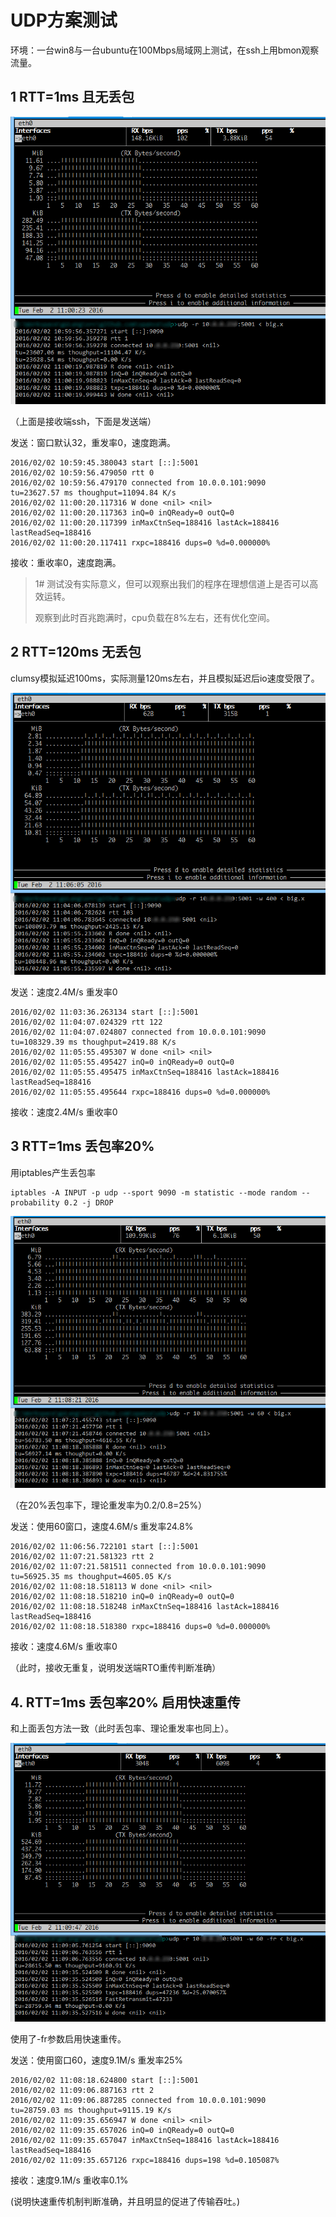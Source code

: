 # UDP方案测试

环境：一台win8与一台ubuntu在100Mbps局域网上测试，在ssh上用bmon观察流量。

## 1 RTT=1ms 且无丢包

![1ms](2016-02-02_110034.png)

（上面是接收端ssh，下面是发送端）

发送：窗口默认32，重发率0，速度跑满。

``` 
2016/02/02 10:59:45.380043 start [::]:5001
2016/02/02 10:59:56.479050 rtt 0
2016/02/02 10:59:56.479170 connected from 10.0.0.101:9090
tu=23627.57 ms thoughput=11094.84 K/s
2016/02/02 11:00:20.117316 W done <nil> <nil>
2016/02/02 11:00:20.117363 inQ=0 inQReady=0 outQ=0
2016/02/02 11:00:20.117399 inMaxCtnSeq=188416 lastAck=188416 lastReadSeq=188416
2016/02/02 11:00:20.117411 rxpc=188416 dups=0 %d=0.000000%
```

接收：重收率0，速度跑满。

> 1# 测试没有实际意义，但可以观察出我们的程序在理想信道上是否可以高效运转。
> 
> 观察到此时百兆跑满时，cpu负载在8%左右，还有优化空间。



## 2 RTT=120ms 无丢包

clumsy模拟延迟100ms，实际测量120ms左右，并且模拟延迟后io速度受限了。

![120ms](2016-02-02_110613.png)

发送：速度2.4M/s 重发率0

``` 
2016/02/02 11:03:36.263134 start [::]:5001
2016/02/02 11:04:07.024329 rtt 122
2016/02/02 11:04:07.024807 connected from 10.0.0.101:9090
tu=108329.39 ms thoughput=2419.88 K/s
2016/02/02 11:05:55.495307 W done <nil> <nil>
2016/02/02 11:05:55.495427 inQ=0 inQReady=0 outQ=0
2016/02/02 11:05:55.495475 inMaxCtnSeq=188416 lastAck=188416 lastReadSeq=188416
2016/02/02 11:05:55.495644 rxpc=188416 dups=0 %d=0.000000%
```

接收：速度2.4M/s 重收率0

## 3 RTT=1ms 丢包率20%

用iptables产生丢包率

``` 
iptables -A INPUT -p udp --sport 9090 -m statistic --mode random --probability 0.2 -j DROP
```

![1ms drop0.2](2016-02-02_110831.png)

（在20%丢包率下，理论重发率为0.2/0.8=25%）

发送：使用60窗口，速度4.6M/s 重发率24.8%

``` 
2016/02/02 11:06:56.722101 start [::]:5001
2016/02/02 11:07:21.581323 rtt 2
2016/02/02 11:07:21.581511 connected from 10.0.0.101:9090
tu=56925.35 ms thoughput=4605.05 K/s
2016/02/02 11:08:18.518113 W done <nil> <nil>
2016/02/02 11:08:18.518210 inQ=0 inQReady=0 outQ=0
2016/02/02 11:08:18.518248 inMaxCtnSeq=188416 lastAck=188416 lastReadSeq=188416
2016/02/02 11:08:18.518380 rxpc=188416 dups=0 %d=0.000000%
```

接收：速度4.6M/s 重收率0

（此时，接收无重复，说明发送端RTO重传判断准确）

## 4. RTT=1ms 丢包率20% 启用快速重传

和上面丢包方法一致（此时丢包率、理论重发率也同上）。

![1ms 0.2drop fr](2016-02-02_110958.png)

使用了-fr参数启用快速重传。

发送：使用窗口60，速度9.1M/s 重发率25%

``` 
2016/02/02 11:08:18.624800 start [::]:5001
2016/02/02 11:09:06.887163 rtt 2
2016/02/02 11:09:06.887285 connected from 10.0.0.101:9090
tu=28759.03 ms thoughput=9115.19 K/s
2016/02/02 11:09:35.656947 W done <nil> <nil>
2016/02/02 11:09:35.657026 inQ=0 inQReady=0 outQ=0
2016/02/02 11:09:35.657047 inMaxCtnSeq=188416 lastAck=188416 lastReadSeq=188416
2016/02/02 11:09:35.657126 rxpc=188416 dups=198 %d=0.105087%
```

接收：速度9.1M/s 重收率0.1%

(说明快速重传机制判断准确，并且明显的促进了传输吞吐。)